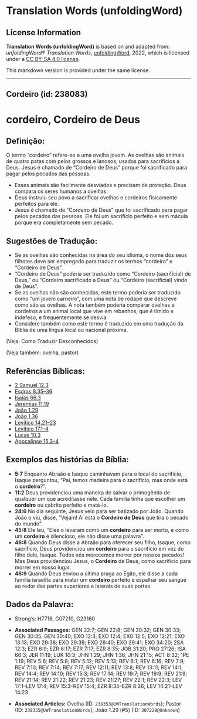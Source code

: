 # Translation Words (unfoldingWord)

## License Information

**Translation Words (unfoldingWord)** is based on and adapted from: _unfoldingWord® Translation Words_, [unfoldingWord](https://unfoldingword.org/utw), 2022, which is licensed under a [CC BY-SA 4.0 license](https://creativecommons.org/licenses/by-sa/4.0/legalcode.en).

This markdown version is provided under the same license.



--------------------------------

## Cordeiro (id: 238083)

cordeiro, Cordeiro de Deus
==========================

Definição:
----------

O termo “cordeiro” refere\-se a uma ovelha jovem. As ovelhas são animais de quatro patas com pelos grossos e lanosos, usados para sacrifícios a Deus. Jesus é chamado de “Cordeiro de Deus” porque foi sacrificado para pagar pelos pecados das pessoas.

* Esses animais são facilmente desviados e precisam de proteção. Deus compara os seres humanos a ovelhas.
* Deus instruiu seu povo a sacrificar ovelhas e cordeiros fisicamente perfeitos para ele.
* Jesus é chamado de “Cordeiro de Deus” que foi sacrificado para pagar pelos pecados das pessoas. Ele foi um sacrifício perfeito e sem mácula porque era completamente sem pecado.

Sugestões de Tradução:
----------------------

* Se as ovelhas são conhecidas na área do seu idioma, o nome dos seus filhotes deve ser empregado para traduzir os termos “cordeiro” e “Cordeiro de Deus”.
* “Cordeiro de Deus” poderia ser traduzido como “Cordeiro (sacrificial) de Deus,” ou “Cordeiro sacrificado a Deus” ou “Cordeiro (sacrificial) vindo de Deus”.
* Se as ovelhas não são conhecidas, este termo poderia ser traduzido como “um jovem carneiro”, com uma nota de rodapé que descreve como são as ovelhas. A nota também poderia comparar ovelhas e cordeiros a um animal local que vive em rebanhos, que é tímido e indefeso, e frequentemente se desvia.
* Considere também como este termo é traduzido em uma tradução da Bíblia de uma língua local ou nacional próxima.

(Veja: Como Traduzir Desconhecidos)

(Veja também: ovelha, pastor)

Referências Bíblicas:
---------------------

* [2 Samuel 12\.3](https://ref.ly/2Sam12:3)
* [Esdras 8\.35–36](https://ref.ly/Ezra8:35-Ezra8:36)
* [Isaías 66\.3](https://ref.ly/Isa66:3)
* [Jeremias 11\.19](https://ref.ly/Jer11:19)
* [João 1\.29](https://ref.ly/John1:29)
* [João 1\.36](https://ref.ly/John1:36)
* [Levítico 14\.21–23](https://ref.ly/Lev14:21-Lev14:23)
* [Levítico 17\.1–4](https://ref.ly/Lev17:1-Lev17:4)
* [Lucas 10\.3](https://ref.ly/Luke10:3)
* [Apocalipse 15\.3–4](https://ref.ly/Rev15:3-Rev15:4)

Exemplos das histórias da Bíblia:
---------------------------------

* **5:7** Enquanto Abraão e Isaque caminhavam para o local do sacrifício, Isaque perguntou, “Pai, temos madeira para o sacrifício, mas onde está o **cordeiro**?”.
* **11:2** Deus providenciou uma maneira de salvar o primogênito de qualquer um que acreditasse nele. Cada família tinha que escolher um **cordeiro** ou cabrito perfeito e matá\-lo.
* **24:6** No dia seguinte, Jesus veio para ser batizado por João. Quando João o viu, disse, “Vejam! Aí está o **Cordeiro de Deus** que tira o pecado do mundo”.
* **45:8** Ele leu, “Eles o levaram como um **cordeiro** para ser morto, e como um **cordeiro** é silencioso, ele não disse uma palavra”.
* **48:8** Quando Deus disse a Abraão para oferecer seu filho, Isaque, como sacrifício, Deus providenciou um **cordeiro** para o sacrifício em vez do filho dele, Isaque. Todos nós merecemos morrer por nossos pecados! Mas Deus providenciou Jesus, o **Cordeiro** de Deus, como sacrifício para morrer em nosso lugar.
* **48:9** Quando Deus enviou a última praga ao Egito, ele disse a cada família israelita para matar um **cordeiro** perfeito e espalhar seu sangue ao redor das partes superiores e laterais de suas portas.

Dados da Palavra:
-----------------

* Strong’s: H7716, G07210, G23160

* **Associated Passages:** GEN 22:7; GEN 22:8; GEN 30:32; GEN 30:33; GEN 30:35; GEN 30:40; EXO 12:3; EXO 12:4; EXO 12:5; EXO 12:21; EXO 13:13; EXO 29:38; EXO 29:39; EXO 29:40; EXO 29:41; EXO 34:20; 2SA 12:3; EZR 6:9; EZR 6:17; EZR 7:17; EZR 8:35; JOB 31:20; PRO 27:26; ISA 66:3; JER 11:19; LUK 10:3; JHN 1:29; JHN 1:36; JHN 21:15; ACT 8:32; 1PE 1:19; REV 5:6; REV 5:8; REV 5:12; REV 5:13; REV 6:1; REV 6:16; REV 7:9; REV 7:10; REV 7:14; REV 7:17; REV 12:11; REV 13:8; REV 13:11; REV 14:1; REV 14:4; REV 14:10; REV 15:3; REV 17:14; REV 19:7; REV 19:9; REV 21:9; REV 21:14; REV 21:22; REV 21:23; REV 21:27; REV 22:1; REV 22:3; LEV 17:1–LEV 17:4; REV 15:3–REV 15:4; EZR 8:35–EZR 8:36; LEV 14:21–LEV 14:23
* **Associated Articles:** Ovelha (ID: `238353@UWTranslationWords`); Pastor (ID: `238355@UWTranslationWords`); João 1.29 (#5) (ID: `307228@Unknown`)

